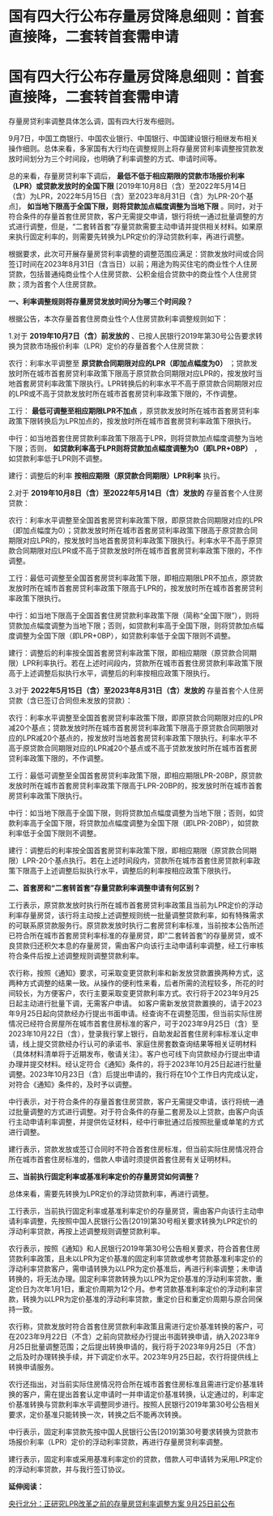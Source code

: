 # 国有四大行公布存量房贷降息细则：首套直接降，二套转首套需申请

# 国有四大行公布存量房贷降息细则：首套直接降，二套转首套需申请

存量房贷利率调整具体怎么调，国有四大行发布细则。

9月7日，中国工商银行、中国农业银行、中国银行、中国建设银行相继发布相关操作细则。总体来看，多家国有大行均在调整规则上将存量房贷利率调整按贷款发放时间划分为三个时间段，也明确了利率调整的方式、申请时间等。

总的来看，存量房贷利率下调后， **最低不低于相应期限的贷款市场报价利率（LPR）或贷款发放时的全国下限**
[2019年10月8日（含）至2022年5月14日（含）为LPR，2022年5月15日（含）至2023年8月31日（含）为LPR-20个基点]，
**如当地下限高于全国下限，则将贷款加点幅度调整为当地下限**
。同时，对于符合条件的存量首套住房贷款，客户无需提交申请，银行将统一通过批量调整的方式进行调整，但是，“二套转首套”存量贷款需要主动申请并提供相关材料。如果原来执行固定利率的，则需要先转换为LPR定价的浮动贷款利率，再进行调整。

根据要求，此次可开展存量房贷利率调整的调整范围应满足：贷款发放时间或合同签订时间在2023年8月31日（含当日）以前；用途为购买住宅的商业性个人住房贷款，包括普通纯商业性个人住房贷款、公积金组合贷款中的商业性个人住房贷款；须为首套个人住房贷款。

**一、利率调整规则将存量房贷发放时间分为哪三个时间段？**

根据公告，本次存量首套住房商业性个人住房贷款利率调整规则如下：

1.对于 **2019年10月7日（含）前发放的** 、已按人民银行2019年第30号公告要求转换为贷款市场报价利率（LPR）定价的存量首套个人住房贷款：

农行：利率水平调整至 **原贷款合同期限对应的LPR（即加点幅度为0）**
；贷款发放时所在城市首套房贷利率政策下限高于原贷款合同期限对应LPR的，按发放时当地首套房贷利率政策下限执行。LPR转换后的利率水平不高于原贷款合同期限对应的LPR或不高于贷款发放时所在城市首套房贷利率政策下限的，不作调整。

工行： **最低可调整至相应期限LPR不加点** ，原贷款发放时所在城市首套房贷利率政策下限转换后为LPR加点的，按发放时所在城市首套房贷利率政策下限执行。

中行：如当地首套住房贷款利率政策下限高于LPR，则将贷款加点幅度调整为当地下限；否则，
**如贷款利率高于LPR则将贷款加点幅度调整为0（即LPR+0BP）** ，如贷款利率低于LPR则不调整。

建行：调整后的利率 **按相应期限（原贷款合同期限）LPR利率** 执行。

2.对于 **2019年10月8日（含）至2022年5月14日（含）发放的** 存量首套个人住房贷款：

农行：利率水平调整至全国首套房贷利率政策下限，即原贷款合同期限对应的LPR（即加点幅度为0）；贷款发放时所在城市首套房贷利率政策下限高于原贷款合同期限对应LPR的，按发放时当地首套房贷利率政策下限执行。利率水平不高于原贷款合同期限对应LPR或不高于贷款发放时所在城市首套房贷利率政策下限的，不作调整。

工行：最低可调整至全国首套房贷利率政策下限，即相应期限LPR不加点，原贷款发放时所在城市首套房贷利率政策下限高于LPR的，按发放时所在城市首套房贷利率政策下限执行。

中行：如当地下限高于全国首套住房贷款利率政策下限（简称“全国下限”），则将贷款加点幅度调整为当地下限；否则，如贷款利率高于全国下限，则将贷款加点幅度调整为全国下限（即LPR+0BP），如贷款利率低于全国下限则不调整。

建行：调整后的利率按全国首套房贷利率政策下限，即相应期限（原贷款合同期限）LPR利率执行。若在上述时间段内，贷款所在城市首套住房贷款利率政策下限高于上述调整后拟执行水平，调整后的利率按相应政策下限执行。

3.对于 **2022年5月15日（含）至2023年8月31日（含）发放的** 存量首套个人住房贷款（含已签订合同但未发放的贷款）：

农行：利率水平调整至全国首套房贷利率政策下限，即原贷款合同期限对应的LPR减20个基点；贷款发放时所在城市首套房贷利率政策下限高于原贷款合同期限对应的LPR减20个基点的，按发放时当地首套房贷利率政策下限执行。利率水平不高于原贷款合同期限对应的LPR减20个基点或不高于贷款发放时所在城市首套房贷利率政策下限的，不作调整。

工行：最低可调整至全国首套房贷利率政策下限，即相应期限LPR-20BP，原贷款发放时所在城市首套房贷利率政策下限高于LPR-20BP的，按发放时所在城市首套房贷利率政策下限执行。

中行：如当地下限高于全国下限，则将贷款加点幅度调整为当地下限；否则，如贷款利率高于全国下限，将贷款加点幅度调整为全国下限（即LPR-20BP），如贷款利率低于全国下限则不调整。

建行：调整后的利率按全国首套房贷利率政策下限，即相应期限（原贷款合同期限）LPR-20个基点执行。若在上述时间段内，贷款所在城市首套住房贷款利率政策下限高于上述调整后拟执行水平，调整后的利率按相应政策下限执行。

**二、首套房和“二套转首套”存量贷款利率调整申请有何区别？**

工行表示，原贷款发放时执行所在城市首套房贷利率政策且当前为LPR定价的浮动利率存量房贷，该行将主动按上述调整规则统一批量调整贷款利率，如有特殊需求的可联系原贷款服务行。原贷款发放时执行二套房贷利率标准，当前按本公告所述已符合所在城市首套房贷利率标准的存量房贷，即“二套转首套”的存量房贷，或不良贷款归还积欠本息的存量房贷，需由客户向该行主动申请利率调整，经工行审核符合条件后按上述调整规则调整贷款利率。

农行称，按照《通知》要求，可采取变更贷款利率和新发放贷款置换两种方式，这两种方式调整的结果一致。从操作的便利性来看，后者所需的流程较多，所花的时间较长，为方便客户，农行主要采取变更贷款利率方式。农行将于2023年9月25日起主动进行批量下调，无需客户申请。
如客户需新发放贷款置换的，请于2023年9月25日起向贷款经办行提出书面申请。经查询不在调整范围，但当前实际住房情况已经符合房屋所在城市首套住房标准的客户，可于2023年9月25日（含）至2023年10月22日（含），登录我行掌上银行，自助发起首套住房利率标准认定申请，线上提交贷款经办行认可的承诺书、家庭住房套数查询结果等相关证明材料（具体材料清单将于近期发布，敬请关注）。客户也可线下向贷款经办行提出申请办理并提交材料。经认定符合《通知》条件的，将于2023年10月25日起进行批量调整。2023年10月23日（含）后提出申请的，我行将在10个工作日内完成认定，对符合《通知》条件的，及时予以调整。

中行表示，对于符合条件的存量首套住房贷款，客户无需提交申请，该行将统一通过批量调整的方式进行调整。对于符合条件的存量二套房及以上贷款，由客户向该行主动申请利率调整，并提供佐证材料，经中行审批通过后按照批量或单笔的方式进行调整。

建行表示，贷款发放或签订合同时不符合首套住房标准，但当前实际住房情况符合所在城市首套住房标准的，借款人申请时须提供首套住房有关证明材料。

**三、当前执行固定利率或基准利率定价的存量房贷如何调整？**

总体来看，需要先转换为LPR定价的浮动贷款利率，再进行调整。

工行表示，当前执行固定利率或基准利率定价的存量房贷，需由客户向该行主动申请利率调整，先按照中国人民银行公告[2019]第30号相关要求转换为LPR定价的浮动利率贷款，再按上述调整规则调整贷款利率。

农行表示，按照《通知》和人民银行2019年第30号公告相关要求，符合首套住房贷款利率政策，且未以LPR为定价基准的固定利率贷款或参考贷款基准利率定价的浮动利率贷款客户，需申请转换为以LPR为定价基准后，再进行利率调整；未申请转换的，将无法办理。固定利率贷款转换为以LPR为定价基准的浮动利率贷款，重定价日为次年1月1日，重定价周期为12个月。参考贷款基准利率定价的浮动利率贷款，转换为以LPR为定价基准的浮动利率贷款，重定价日和重定价周期与原合同保持一致。

农行称，贷款发放时符合首套住房贷款利率政策且需进行定价基准转换的客户，可在2023年9月22日（不含）之前向贷款经办行提出书面转换申请，纳入2023年9月25日批量调整范围；之后提出转换申请的，我行将于2023年9月25日（不含）之后及时办理转换手续，并下调定价水平。2023年9月25日起，农行将提供线上转换申请服务。

农行还指出，对当前实际住房情况符合所在城市首套住房标准且需进行定价基准转换的客户，需在提出首套认定申请时一并申请定价基准转换，认定通过的，利率定价基准转换与贷款利率水平调整同步进行。按照人民银行2019年第30号公告相关要求，定价基准只能转换一次，转换之后不能再次转换。

中行表示，固定利率贷款先按中国人民银行公告[2019]第30号要求转换为贷款市场报价利率（LPR）定价的浮动利率贷款，再进行存量房贷利率调整。

建行表示，固定利率或采用基准利率定价的贷款，借款人可申请转为采用LPR定价的浮动利率贷款，并与我行签订协议。

**延伸阅读：**

[央行北分：正研究LPR改革之前的存量房贷利率调整方案
9月25日前公布](https://new.qq.com/rain/a/20230904A03FU300)

